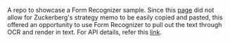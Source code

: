 A repo to showcase a Form Recognizer sample. Since this [page](https://www.scribd.com/document/399594551/2015-06-22-MARK-S-VISION) did not allow for Zuckerberg's
strategy memo to be easily copied and pasted, this offered an opportunity to use Form Recognizer to pull out
the text through OCR and render in text. For API details, refer this
[link](https://westus.dev.cognitive.microsoft.com/docs/services/form-recognizer-api-2022-08-31/operations/AnalyzeDocument).
